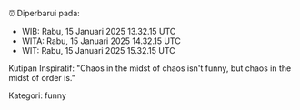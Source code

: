 ⏰ Diperbarui pada:
- WIB: Rabu, 15 Januari 2025 13.32.15 UTC
- WITA: Rabu, 15 Januari 2025 14.32.15 UTC
- WIT: Rabu, 15 Januari 2025 15.32.15 UTC

Kutipan Inspiratif:
"Chaos in the midst of chaos isn't funny, but chaos in the midst of order is."


Kategori: funny

